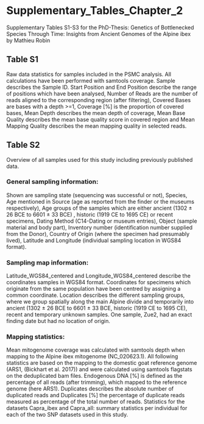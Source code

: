 # Supplementary_Tables_Chapter_2
Supplementary Tables S1-S3 for the PhD-Thesis: Genetics of Bottlenecked Species Through Time: Insights from Ancient Genomes of the Alpine ibex by Mathieu Robin

## Table S1
Raw data statistics for samples included in the PSMC analysis. All calculations have been performed with samtools coverage. Sample describes the Sample ID. Start Position and End Position describe the range of positions which have been analysed, Number of Reads are the number of reads aligned to the corresponding region (after filtering), Covered Bases are bases with a depth >=1, Coverage [%] is the proportion of covered bases, Mean Depth describes the mean depth of coverage, Mean Base Quality describes the mean base quality score in covered region and Mean Mapping Quality describes the mean mapping quality in selected reads.

## Table S2
Overview of all samples used for this study including previously published data. 
### General sampling information: 
Shown are sampling state (sequencing was successful or not), Species, Age mentioned in Source (age as reported from the finder or the museums respectively), Age groups of the samples which are either ancient (1302 ± 26 BCE to 6601 ± 33 BCE) , historic (1919 CE to 1695 CE) or recent specimens, Dating Method (C14-Dating or museum entries), Object (sample material and body part), Inventory number (identification number supplied from the Donor), Country of Origin (where the specimen had presumably lived), Latitude and Longitude (individual sampling location in WGS84 format). 
### Sampling map information: 
Latitude_WGS84_centered and Longitude_WGS84_centered describe the coordinates samples in WGS84 format. Coordinates for specimens which originate from the same population have been centred by assigning a common coordinate. Location describes the different sampling groups, where we group spatially along the main Alpine divide and temporarily into ancient (1302 ± 26 BCE to 6601 ± 33 BCE, historic (1919 CE to 1695 CE), recent and temporary unknown samples. One sample, Zue2, had an exact finding date but had no location of origin. 
### Mapping statistics: 
Mean mitogenome coverage was calculated with samtools depth  when mapping to the Alpine ibex mitogenome (NC_020623.1). All following statistics are based on the mapping to the domestic goat reference genome (ARS1, (Bickhart et al. 2017)) and were calculated using samtools flagstats on the deduplicated bam files. Endogenous DNA [%] is defined as the percentage of all reads (after trimming), which mapped to the reference genome (here ARS1). Duplicates describes the absolute number of duplicated reads and Duplicates [%] the percentage of duplicate reads measured as percentage of the total number of reads. 
Statistics for the datasets Capra_ibex and Capra_all: summary statistics per individual for each of the two SNP datasets used in this study. 
